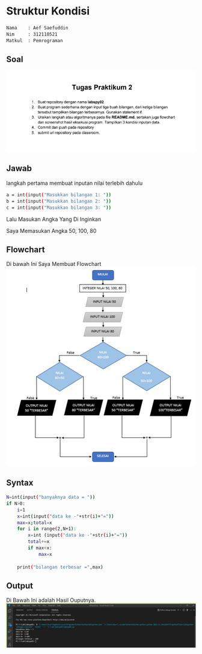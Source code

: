 # **Struktur Kondisi**

```sh
Nama    : Aef Saefuddin
Nim     : 312110521
Matkul  : Pemrograman
```

## **Soal**
![img](screenshot/ss1.png)

## **Jawab**
langkah pertama membuat inputan nilai terlebih dahulu

```sh
a = int(input("Masukkan bilangan 1: "))
b = int(input("Masukkan bilangan 2: "))
c = int(input("Masukkan bilangan 3: "))
```
Lalu Masukan Angka Yang Di Inginkan

Saya Memasukan Angka 50, 100, 80

## **Flowchart**

Di bawah Ini Saya Membuat Flowchart
![img](screenshot/ss3.png)

## **Syntax**
```sh
N=int(input("banyaknya data = "))
if N>0:
    i=1
    x=int(input("data ke -"+str(i)+"="))
    max=x;total=x
    for i in range(2,N+1):
        x=int (input("data ke -"+str(i)+"="))
        total+=x
        if max<x:
            max=x

    print("bilangan terbesar =",max)
```

## **Output**
Di Bawah Ini adalah Hasil Ouputnya.
![img](screenshot/ss2.png)